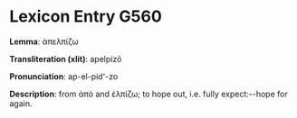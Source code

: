 # Lexicon Entry G560

**Lemma**: ἀπελπίζω

**Transliteration (xlit)**: apelpízō

**Pronunciation**: ap-el-pid'-zo

**Description**:
from ἀπό and ἐλπίζω; to hope out, i.e. fully expect:--hope for again.
